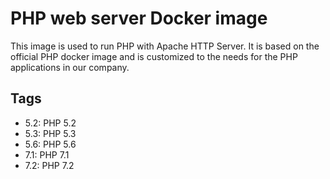 # PHP web server Docker image

This image is used to run PHP with Apache HTTP Server.
It is based on the official PHP docker image and is customized to the needs for the PHP applications in our company.

## Tags
* 5.2: PHP 5.2
* 5.3: PHP 5.3
* 5.6: PHP 5.6
* 7.1: PHP 7.1
* 7.2: PHP 7.2